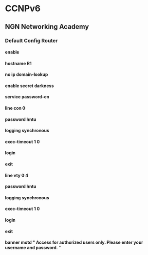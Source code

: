 # CCNPv6
## NGN Networking Academy
### Default Config Router
#### enable
#### hostname R1
#### no ip domain-lookup
#### enable secret darkness
#### service password-en
#### line con 0
#### password hntu
#### logging synchronous
#### exec-timeout 1 0
#### login
#### exit
#### line vty 0 4
#### password hntu
#### logging synchronous
#### exec-timeout 1 0
#### login
#### exit
#### banner motd " Access for authorized users only. Please enter your username and  password. "